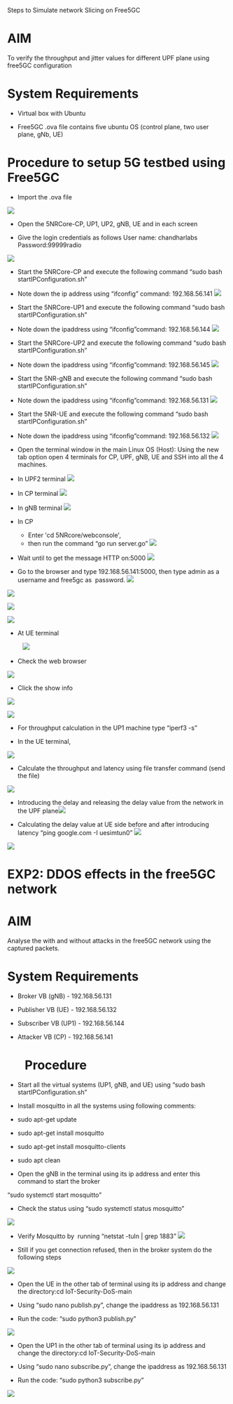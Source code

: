 Steps to Simulate network Slicing on Free5GC

# AIM

To verify the throughput and jitter values for different UPF plane using free5GC configuration

# System Requirements

- Virtual box with Ubuntu
    
- Free5GC .ova file contains five ubuntu OS (control plane, two user plane, gNb, UE)
    

# Procedure to setup 5G testbed using Free5GC 

- Import the .ova file

![](https://lh7-us.googleusercontent.com/WZLvnyGhzHAc9_uq9UXuQvPimSzpnLv_QYVbO4cdQDfd4NwHrsVkKjRdmP6obThH3ts5NqiYDWq8g9EYUQgeulfYcBjXEbLlXNLUeI3RH3SXppXXB3ReXf2biBkrpuV_dJoud9E-fR7n7MtrLnPtORI)

  

- Open the 5NRCore-CP, UP1, UP2, gNB, UE and in each screen

- Give the login credentials as follows
		User name: chandharlabs 
		Password:99999radio

![](https://lh7-us.googleusercontent.com/CmB2z2j25H6Ggfe6Mo4GQvBfMt8q-y0mJfND1Y6x8J5wzT_LhzeP_-SQkYodjkr5iZMh8Fvg8O8FdYHtw5CRzQoCqWIqDdtIXTXZ0QsDKhZxbz3XyygAJ-aTNT0fUQ0CxOwQhvGwv0Tc_BIivkQ10ag)

- Start the 5NRCore-CP and execute the following command “sudo bash startIPConfiguration.sh”
- Note down the ip address using “ifconfig” command: 192.168.56.141
![](https://lh7-us.googleusercontent.com/-uqPNMOvAdfVc-bt_NTFm0KFSXxS-hEs40sADHX3Y0DyKtkZw0vPd7ok7FNBiX42pLeUzHX51M8OXqxTqh2iDhhDQctcelwK1PUevmHwHT5U1g7p2zMGeiACn-cZQjUmOdz-eVkF9rE8t_7o3TmF4nw)

- Start the 5NRCore-UP1 and execute the following command “sudo bash startIPConfiguration.sh”
- Note down the ipaddress using “ifconfig”command: 192.168.56.144
![](https://lh7-us.googleusercontent.com/vW5X7t8S5lowFZ8DFbjTWF8c403YaSrnZRnbrPMqj0C-bSGnz5bXu-K4AGiZEE7dVibY4yAAblJqt4dqpuOFmMikVX2ugqMt1DAYvfaZW7yxchjNG5u0gSYsU3We5kQiMUQnxSL3LQJ0aQ7m2V45cjs)


- Start the 5NRCore-UP2 and execute the following command “sudo bash startIPConfiguration.sh”
- Note down the ipaddress using “ifconfig”command: 192.168.56.145
![](https://lh7-us.googleusercontent.com/WCnryoWMug9Jamxs26-TNMS8hO8aO0NoyRNnIwNNKLHDk49SF2NNpDgJ3V1Aewdu25aCBBAlRPP8JpGmJ44Zziilmo66rdS0Q-RlLi7PYYIrqnQFSBL1ksgrL4vt6FUH-g7WjvXWlfcsgEtP9GlCkyM)

  
- Start the 5NR-gNB and execute the following command “sudo bash startIPConfiguration.sh”  
- Note down the ipaddress using “ifconfig”command: 192.168.56.131
![](https://lh7-us.googleusercontent.com/zGYKcab2H_6lEnbaD3QQ0607KUK1PhnMH9uis7hWEUej8KiWCoay6LSFaXf6fcZ2yKunp29G-aJzkwAw9uZY0fMUwcXD3iUJcHW1Z-ERWblPqCg26fxPbia5hYsVbdZ101JvkKrB3Cyl45hDCGVPwGU)

  
- Start the 5NR-UE and execute the following command “sudo bash startIPConfiguration.sh”  
- Note down the ipaddress using “ifconfig”command: 192.168.56.132
![](https://lh7-us.googleusercontent.com/u9NSsFmkRIkcpaP-b37MMScBwDkbmCXWqbLSya1bMQs3u2JW9ysSNBMkwPCWuCWya7BZgbeP6X7q5nVFAetrWS7eGIHiL-MHFCLNd6x2hLC761Rs606EJ9Rud8arUkD4oABxyOZnYCTypzJIueuhmzU)

- Open the terminal window in the main Linux OS (Host): Using the new tab option open 4 terminals for CP, UPF, gNB, UE and SSH into all the 4 machines.
    
- In UPF2 terminal
![](https://lh7-us.googleusercontent.com/AwANk2dBx02aEBFXjrYfroVdy0W036C5kWo6vmdkWMR-mVqj0pMT5xXDLBUkbxAeCdqCOWTiQ7_MYESjE5wNAf_hWAWOxftTeAPADnWia5wfh1yz7ih2UCnynHdeUld5q3z1rUBLSxxMN-myY-D_rMk)

  
- In CP terminal
![](https://lh7-us.googleusercontent.com/EBRDxs63plIZciyV6LiAiMY4s-nPYwNvMQBV5l1mfNNe5QGvEGP-tp4093MPjyqLI1il5UGQ0sdzD3o-QkBIdRMvfCgNUgsUjndJeRhMo4tTnPjfXDxjO9FAXE4pc6HXCHBbvx3qgq3OntD6j0KSAMM)

- In gNB terminal
![](https://lh7-us.googleusercontent.com/EromV__fpWeXyjWO6DSeTNgtw5cQd1WVMxkBBr7fPJanbVUu2nLOwcrTk4qxRKmDtm1HGjkACqGcL2VYMFgU6gxpR8ZBlyhYDhGRk1Ny1UBQNyZkr1xnZslLtRXLHo8deyblnRoUOuJ4uPTAtMawG_Q)


- In CP
	- Enter 'cd 5NRcore/webconsole', 
	- then run the command “go run server.go”
![](https://lh7-us.googleusercontent.com/gTzst1bf5OuYNTw9VdzSInVgAuAKJ2_OP0Y_IIKwzMELR1NsFRtU6TRR9axnyZTdxU9DDm0bqkFZUdvK6PU9JZ4bbMCWbLWEvHTHI30-oubcEeJ5fssDx8JMYzUiEV2r4UISWPTUfMdJk5of6Uu8dLU)

- Wait until to get the message HTTP on:5000
![](https://lh7-us.googleusercontent.com/-a0ZMbUuLtNmRJq_f0l3PUKbm966ll1SCSrAlj_2YeTeLre22zPprg5NfZFP7_sqqynW23XaZ2AMPiR3-eig6Yvl7W-hrdOjZT2a4mB7GfcMRZkEkrXp5fFbJDmGNSHP09Ijwo9y2aJiPD4DOLh7dP8)


- Go to the browser and type 192.168.56.141:5000, then type admin as a username and free5gc as  password.
![](https://lh7-us.googleusercontent.com/8mZ0UGZE9PWxl7ShsQi2wt11GeVIizMyWcZw8sYFYSox7mnKs_XfWIS3ed4kkc7ClP2z40AvMP4HfVlBu4JLRB7M19nvbqtPCHVpaYl7T7SRDSCwac7vBGgRf57Hn6_1NTQ3wRfNhj52zVbt5Hw4jJ8)

![](https://lh7-us.googleusercontent.com/kYe6P3O8Np3Tp-ObrEMxIkcl1-mIUrX1Q-QyIrRnk9FezLS1UG5ZxG0GWoMxM52QbqyUZ8cUgnZo8P8SgEY9neau2C5Cf93KrEUI8ZBvsLUpWJDP1TMy-FUUyfijVrNEz2fuKz-Ob4dTHROLklYsZhw)

![](https://lh7-us.googleusercontent.com/Bdrz_5qLc4cpYUiAXNWZO4KwqYE7U7yjGvehBb4IIdW_C1VmOZm0nia6Henqyd5YOSs6otlxciO2k3TjjgsAEfU38YEKeNeiNDfb7G6JDuCCrEIVzbaJ1hjgqmx9lBd2tUcPf0pItJKy81YFJRPUQBE)

![](https://lh7-us.googleusercontent.com/vul0atBjLj8y_I2AlJWrHHmR8wDEbyG2nwLKb2NX8MvaX1-w81rvL4pmpwTsCjG3Cqg7eaqMzGAIhsLuVPzJwYvHpaKNF7KIgaFCCNa2J9C0YDqBOZ7CMkodCgFD_gq7FMC5s8cCvsoZaQ1hCY6-3yo)

  
  
  
  
  
  
  
  
  
  
  
  
  
  
  
  

- At UE terminal
    

         ![](https://lh7-us.googleusercontent.com/m9zkBc8ncjRj6eXTS219l6QNe1icJYRdEuZKakNCV5nV8R8HNGS-7qY-MhPVnVsRGHNYt5DxsMnE_yzMeyHcGbkC0PPFbydinsS51GpDdaYd1cXQOZmDf72To9dq5b7vGclG3Jn9bL141Ey-bN1-otM)

  

- Check the web browser
    

![](https://lh7-us.googleusercontent.com/4h-AwrlVB77M7DYQhGL77buPSWRvDaTrvjZV_yroxp4_uI8x59EGqyUrLuooEEJyluUsLFxeT_tdezV4wkvud2LUOuIDlvLBz7E8FxRb3XQA0qoxI-dsRIK8GT4qliwGHGjZZFDr7XGiZ7ErHE8-IuY)

  
  
  
  
  
  

- Click the show info
    

![](https://lh7-us.googleusercontent.com/8fcOTKDteLHlzdlhKfKfuS-ztmUkkAImlGyB1ZDzSx_SoPxH58GcirzmnxHd_C7oDS7Po-ZHmq2ocRovW1iN6YeJmaDBqPtpdZ4XXkvy_ohr5-jn_0ViogfCnOOqGCeX6ldVB4mD_ztHFjBtT8AW-qk)

  
![](https://lh7-us.googleusercontent.com/IHFVaqYy6uvjtaR2MbsW5tqNVKicHGETYiBa_Xa9TNhDVC6gHgVAlGOp5q-jc7dgLnifvX3j1jG6v2bn_Ys20dMNBTOIr7vR4bmCFc0C9lKKa4ZnX7q9dWoVfpJDa_lDGYbOuBnl51lkl3-guezfb5U)  
  
  
  
  
  
  
  
  
  
  
  
  
  
  

- For throughput calculation in the UP1 machine type “iperf3 -s”
    
- In the UE terminal,
    

![](https://lh7-us.googleusercontent.com/X2gtjkd6yq3FEfd2sea7McqL9miQgwkvXpllZILm-0DSRGOl7X6GTEtyfG76ISTCf676HaM_tpjboXV9swO24rW3SK8MGwCCLLhyZF5JNkyZ35bv-bTdreb1eWecKX_ubA_7VeID4Kz2uuiXl9TFPWo)

  
  
  
  
  
  
  

- Calculate the throughput and latency using file transfer command (send the file)
    

![](https://lh7-us.googleusercontent.com/1g_mM2-VFO4m1Bna4DvvUEwTcTX2Qhq7eX2zJDPcIGjeCbh3P15Xn3m-szooFCU7hb7g1Ux2Ge6GYx1g4h5JOPp7SQ4Q3i0k7urUYnidH6GC7O_JUzt2vQj7RQoiwk6_Napf3PNYrGFlG-mAURGqfy0)

  
  

- Introducing the delay and releasing the delay value from the network in the UPF plane![](https://lh7-us.googleusercontent.com/4t14EjlxBlDR31C71upsQ3IgfCsbHebIpaPVRwHnU2OdTzJkSRy6oUFhN2dhn5HdyKPIKlLeDIJmZvIs-xOocz-wgYQHIk_IqEU0_bcXxDM0_GgxXM40i97HJ6eeoq7X9YiOap2QZAtkBeqyRgDwm90)
    

  
  
  
  
  
  
  
  
  
  
  
  
  
  
  
  
  

- Calculating the delay value at UE side before and after introducing latency “ping google.com -I uesimtun0”
    ![](https://lh7-us.googleusercontent.com/JWpSFBErRxp29s7nTq-YD1kIIiwXqynU94ER-mDB-3Fxp6eP92eiuLGXWwQ88kQudva-PMn21ELiRoMuFAVqreG57I_fRwHa_DV3xb3EawFp3FL6dXrK7cJ9SU2WpZJOFW_OjqMHdzoYcO5hlsgz1Vc)

![](https://lh7-us.googleusercontent.com/phTj_KHLUbJislgcgp_m0h52NzXt3wXDMzdrOzsTksCHtqDCiovOE5yTRzwZyFHs14EmO_pgAGzEXsqY9T1g3DpCgAN8SxVh2gBkgrLzWYRcX_UroiE5xriiHiPX6nUrBXMyzdjZQYRpmj1QV_ni1Kk)

  
  
  
  
  
  
  
  
  
  
  
  

# EXP2: DDOS effects in the free5GC network

# AIM

Analyse the with and without attacks in the free5GC network using the captured packets.

# System Requirements

- Broker VB (gNB) - 192.168.56.131
    
- Publisher VB (UE) - 192.168.56.132
    
- Subscriber VB (UP1) - 192.168.56.144
    
- Attacker VB (CP) - 192.168.56.141
    

#       Procedure

- Start all the virtual systems (UP1, gNB, and UE) using “sudo bash startIPConfiguration.sh”
    
- Install mosquitto in all the systems using following comments:
    

- sudo apt-get update
    
- sudo apt-get install mosquitto
    
- sudo apt-get install mosquitto-clients
    
- sudo apt clean
    

- Open the gNB in the terminal using its ip address and enter this command to start the broker
    

“sudo systemctl start mosquitto”

- Check the status using “sudo systemctl status mosquitto”
    

![](https://lh7-us.googleusercontent.com/cIWQPph7lQIZwFDPm7jtdi2bgS2wk03obvPr1j1QFFzsJk_znQ7vUCbqBtYAaTKm899VEMBkPf-lDFAByB70ZDBUuMibtGkhi_wELXWw3b4N4jpEX_Ei3_KfIQHGR8zpW1egtjOqUw-jCvg5KNOfln0)

- Verify Mosquitto by  running “netstat -tuln | grep 1883” ![](https://lh7-us.googleusercontent.com/EWc7Wh2bSD7ZJwXsehVZiwFLxtMqF41s7Xcu15FYOCY1wZegI0non1jsIOX1_WeczNrJevLm1ABDkBDCB0hiL0d5fT4y3gkolvSN7cSrA_5hHkm4WjoFt7sBCtbDuEKuMLnIJPmwr6spOReOK6vL9-s)
    
- Still if you get connection refused, then in the broker system do the following steps
    

![](https://lh7-us.googleusercontent.com/mR3E8aNiZZrVzuRi_cXNRjBtP5dDyzdpe75u14Rt1VdvGqsKhiMZO6GwYwzKEMvDwZqprMh4VZIHmjM6LCp3Q22uXl4WklBRLjSiiw0eKY4ZhmUM24uKp6idNCBhc1tzX2swzlbly65RYZbvJXcCZHI)

  

- Open the UE in the other tab of terminal using its ip address and change the directory:cd IoT-Security-DoS-main
    

- Using “sudo nano publish.py”, change the ipaddress as 192.168.56.131
    
- Run the code: “sudo python3 publish.py”
    

![](https://lh7-us.googleusercontent.com/azoJAlgsVKYzBWnDbnOTbR4_vCqthon9emEvIGZtbbBwSmknPxcYnyLJW4zGKz3vgtDKoL1zCGxHe5TRCZfRUr04wcxwhFkiF97qfW6dbVGDxicHJja4BRdTKxuKgmo9MYwQ1J5vWp86Psds3MOHcgw)

  
  

- Open the UP1 in the other tab of terminal using its ip address and change the directory:cd IoT-Security-DoS-main
    

- Using “sudo nano subscribe.py”, change the ipaddress as 192.168.56.131
    
- Run the code: “sudo python3 subscribe.py”
    

![](https://lh7-us.googleusercontent.com/QVgzX51Lpfjn2U77kZnQpNDxFyHfyAD-nngpbRAv7qsNIVtdtarrLPeOnaAEV5MW8ZqLjyUUOYgJzNJpx_8dntCk8LTm-R1ws1UhRV9AXfoTf0X6MCTlMpj0hL4ItUGlv8FpIAc1Wn5GBzlHgkKwABc)